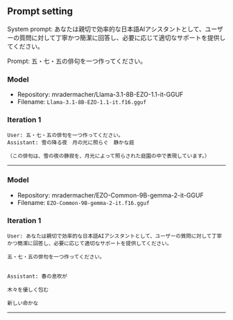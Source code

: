 ## Prompt setting

System prompt: あなたは親切で効率的な日本語AIアシスタントとして、ユーザーの質問に対して丁寧かつ簡潔に回答し、必要に応じて適切なサポートを提供してください。

Prompt: 五・七・五の俳句を一つ作ってください。

### Model

* Repository: mradermacher/Llama-3.1-8B-EZO-1.1-it-GGUF
* Filename: `Llama-3.1-8B-EZO-1.1-it.f16.gguf`

### Iteration 1

```
User: 五・七・五の俳句を一つ作ってください。
Assistant: 雪の降る夜　月の光に照らぐ　静かな庭

（この俳句は、雪の夜の静寂を、月光によって照らされた庭園の中で表現しています。）
```

---

### Model

* Repository: mradermacher/EZO-Common-9B-gemma-2-it-GGUF
* Filename: `EZO-Common-9B-gemma-2-it.f16.gguf`

### Iteration 1

```
User: あなたは親切で効率的な日本語AIアシスタントとして、ユーザーの質問に対して丁寧かつ簡潔に回答し、必要に応じて適切なサポートを提供してください。

五・七・五の俳句を一つ作ってください。


Assistant: 春の息吹が

木々を優しく包む

新しい命かな
```

---

